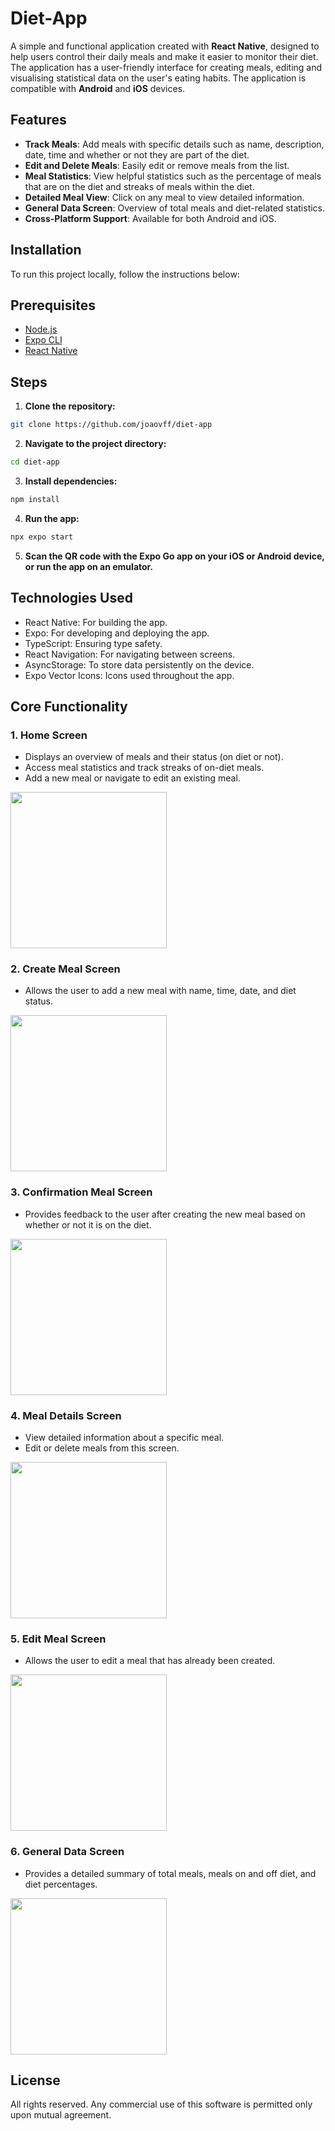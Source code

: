 # Diet-App

A simple and functional application created with **React Native**, designed to help users control their daily meals and make it easier to monitor their diet. The application has a user-friendly interface for creating meals, editing and visualising statistical data on the user's eating habits. The application is compatible with **Android** and **iOS** devices.

## Features

- **Track Meals**: Add meals with specific details such as name, description, date, time and whether or not they are part of the diet.
- **Edit and Delete Meals**: Easily edit or remove meals from the list.
- **Meal Statistics**: View helpful statistics such as the percentage of meals that are on the diet and streaks of meals within the diet.
- **Detailed Meal View**: Click on any meal to view detailed information.
- **General Data Screen**: Overview of total meals and diet-related statistics.
- **Cross-Platform Support**: Available for both Android and iOS.

## Installation

To run this project locally, follow the instructions below:

## Prerequisites

- [Node.js](https://nodejs.org/)
- [Expo CLI](https://docs.expo.dev/get-started/installation/)
- [React Native](https://reactnative.dev/docs/environment-setup)

## Steps

1. **Clone the repository:**

```bash
git clone https://github.com/joaovff/diet-app
```

2. **Navigate to the project directory:**

```bash
cd diet-app
```

3. **Install dependencies:**

```bash
npm install
```

4. **Run the app:**

```bash
npx expo start
```

5. **Scan the QR code with the Expo Go app on your iOS or Android device, or run the app on an emulator.**

## Technologies Used

- React Native: For building the app.
- Expo: For developing and deploying the app.
- TypeScript: Ensuring type safety.
- React Navigation: For navigating between screens.
- AsyncStorage: To store data persistently on the device.
- Expo Vector Icons: Icons used throughout the app.

## Core Functionality

### 1. **Home Screen**
   - Displays an overview of meals and their status (on diet or not).
   - Access meal statistics and track streaks of on-diet meals.
   - Add a new meal or navigate to edit an existing meal.

   <img src="/image.png" style="width: 250px;">
   

### 2. **Create Meal Screen**
   - Allows the user to add a new meal with name, time, date, and diet status.

   <img src="/image-1.png" style="width: 250px;">


### 3. **Confirmation Meal Screen**
   - Provides feedback to the user after creating the new meal based on whether or not it is on the diet.

   <img src="/image-2.png" style="width: 250px;">

### 4. **Meal Details Screen**
   - View detailed information about a specific meal.
   - Edit or delete meals from this screen.

   <img src="/image-3.png" style="width: 250px;">

### 5. **Edit Meal Screen**
   - Allows the user to edit a meal that has already been created.

   <img src="/image-4.png" style="width: 250px;">

### 6. **General Data Screen**
   - Provides a detailed summary of total meals, meals on and off diet, and diet percentages.

   <img src="/image-5.png" style="width: 250px;">

## License

All rights reserved. Any commercial use of this software is permitted only upon mutual agreement.
